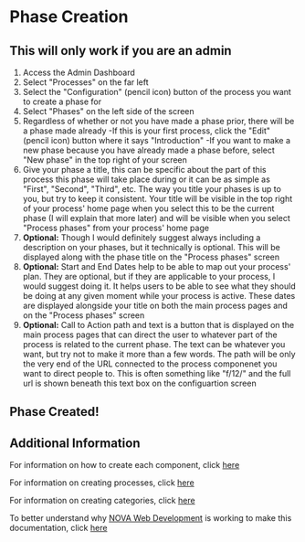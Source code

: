 # Phase Creation

## This will only work if you are an admin

1. Access the Admin Dashboard
1. Select "Processes" on the far left
1. Select the "Configuration" (pencil icon) button of the process you want to create a phase for
1. Select "Phases" on the left side of the screen
1. Regardless of whether or not you have made a phase prior, there will be a phase made already
	-If this is your first process, click the "Edit" (pencil icon) button where it says "Introduction"
	-If you want to make a new phase because you have already made a phase before, select "New phase" in the top right of your screen
1. Give your phase a title, this can be specific about the part of this process this phase will take place during or it can be as simple as "First", "Second", "Third", etc. The way you title your phases is up to you, but try to keep it consistent. Your title will be visible in the top right of your process' home page when you select this to be the current phase (I will explain that more later) and will be visible when you select "Process phases" from your process' home page
1. **Optional:** Though I would definitely suggest always including a description on your phases, but it technically is optional. This will be displayed along with the phase title on the "Process phases" screen
1. **Optional:** Start and End Dates help to be able to map out your process' plan. They are optional, but if they are applicable to your process, I would suggest doing it. It helps users to be able to see what they should be doing at any given moment while your process is active. These dates are displayed alongside your title on both the main process pages and on the "Process phases" screen
1. **Optional:** Call to Action path and text is a button that is displayed on the main process pages that can direct the user to whatever part of the process is related to the current phase. The text can be whatever you want, but try not to make it more than a few words. The path will be only the very end of the URL connected to the process componenet you want to direct people to. This is often something like "f/12/" and the full url is shown beneath this text box on the configuartion screen  

## Phase Created!

## Additional Information

For information on how to create each component, click [here](https://github.com/jelkner/decidim2021summer-sprint/tree/main/decidim_documentation/components)  

For information on creating processes, click [here](https://github.com/jelkner/decidim2021summer-sprint/blob/main/decidim_documentation/process_creation.md)  

For information on creating categories, click [here]()  

To better understand why [NOVA Web Development](https://novawebdevelopment.org/) is working to make this documentation, click [here](https://github.com/jelkner/decidim2021summer-sprint/blob/main/decidim_documentation/docs_explanation.md)
